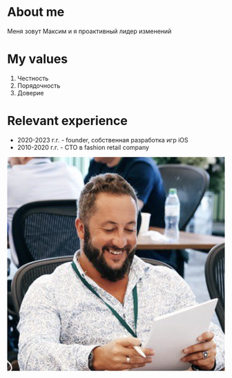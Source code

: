 # About me
Меня зовут Максим и я проактивный лидер изменений

# My values
1. Честность
2. Порядочность
3. Доверие

# Relevant experience
* 2020-2023 г.г. - founder, собственная разработка игр iOS
* 2010-2020 г.г. - CTO в fashion retail company

![](/img/Me.jpg)